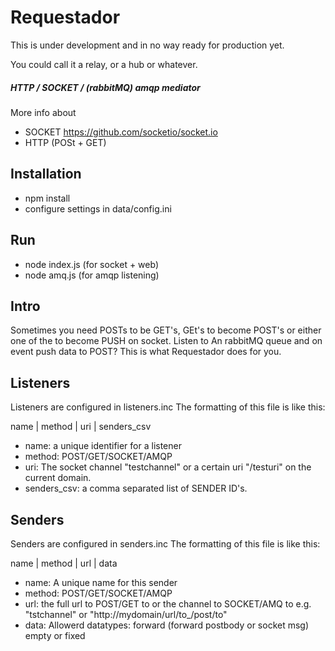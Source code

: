 # Requestador #
This is under development and in no way ready for production yet.


You could call it a relay, or a hub or whatever.
##### HTTP / SOCKET / (rabbitMQ) amqp mediator #####

More info about
* SOCKET https://github.com/socketio/socket.io
* HTTP (POSt + GET)


## Installation ##
* npm install
* configure settings in data/config.ini

## Run ##
* node index.js (for socket + web)
* node amq.js (for amqp listening)

## Intro ##
Sometimes you need POSTs to be GET's, GEt's to become POST's or
either one of the to become PUSH on socket.
Listen to An rabbitMQ queue and on event push data to POST?
This is what Requestador does for you.

## Listeners ##
Listeners are configured in listeners.inc
The formatting of this file is like this:

name | method | uri | senders_csv

* name: a unique identifier for a listener
* method:  POST/GET/SOCKET/AMQP
* uri: The socket channel "testchannel" or a certain uri "/testuri" on the current domain.
* senders_csv: a comma separated list of SENDER ID's.

## Senders ##
Senders are configured in senders.inc
The formatting of this file is like this:

name | method | url | data
* name: A unique name for this sender
* method: POST/GET/SOCKET/AMQP
* url: the full url to POST/GET to or the channel to SOCKET/AMQ to
e.g. "tstchannel" or "http://mydomain/url/to_/post/to"
* data: Allowerd datatypes: forward (forward postbody or socket msg) empty or fixed

